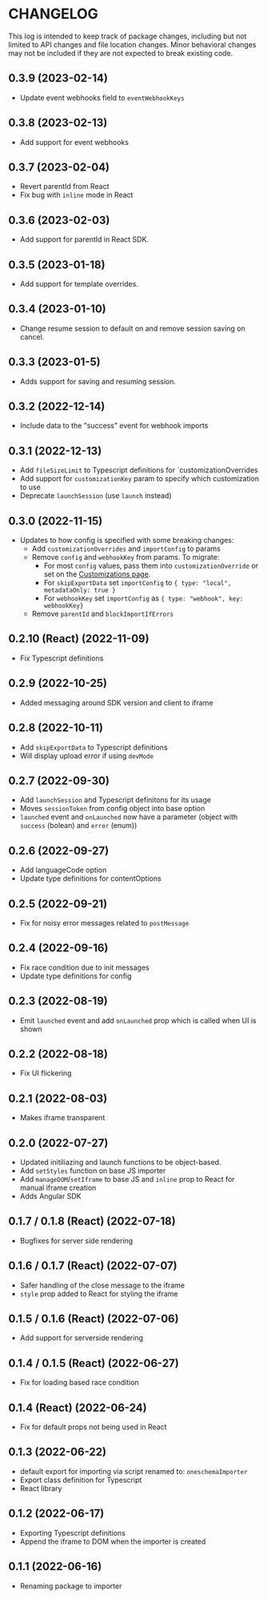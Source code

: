 # CHANGELOG

This log is intended to keep track of package changes, including
but not limited to API changes and file location changes. Minor behavioral
changes may not be included if they are not expected to break existing code.

## 0.3.9 (2023-02-14)

- Update event webhooks field to `eventWebhookKeys`

## 0.3.8 (2023-02-13)

- Add support for event webhooks

## 0.3.7 (2023-02-04)

- Revert parentId from React
- Fix bug with `inline` mode in React

## 0.3.6 (2023-02-03)

- Add support for parentId in React SDK.

## 0.3.5 (2023-01-18)

- Add support for template overrides.

## 0.3.4 (2023-01-10)

- Change resume session to default on and remove session saving on cancel.

## 0.3.3 (2023-01-5)

- Adds support for saving and resuming session.

## 0.3.2 (2022-12-14)

- Include data to the "success" event for webhook imports

## 0.3.1 (2022-12-13)

- Add `fileSizeLimit` to Typescript definitions for `customizationOverrides
- Add support for `customizationKey` param to specify which customization to use
- Deprecate `launchSession` (use `launch` instead)

## 0.3.0 (2022-11-15)

- Updates to how config is specified with some breaking changes:
  - Add `customizationOverrides` and `importConfig` to params
  - Remove `config` and `webhookKey` from params. To migrate:
    - For most `config` values, pass them into `customizationOverride` or set on the [Customizations page](https://app.oneschema.co/customizations).
    - For `skipExportData` set `importConfig` to `{ type: "local", metadataOnly: true }`
    - For `webhookKey` set `importConfig` as `{ type: "webhook", key: webhookKey}`
  - Remove `parentId` and `blockImportIfErrors`

## 0.2.10 (React) (2022-11-09)

- Fix Typescript definitions

## 0.2.9 (2022-10-25)

- Added messaging around SDK version and client to iframe

## 0.2.8 (2022-10-11)

- Add `skipExportData` to Typescript definitions
- Will display upload error if using `devMode`

## 0.2.7 (2022-09-30)

- Add `launchSession` and Typescript definitons for its usage
- Moves `sessionToken` from config object into base option
- `launched` event and `onLaunched` now have a parameter (object with `success` (bolean) and `error` (enum))

## 0.2.6 (2022-09-27)

- Add languageCode option
- Update type definitions for contentOptions

## 0.2.5 (2022-09-21)

- Fix for noisy error messages related to `postMessage`

## 0.2.4 (2022-09-16)

- Fix race condition due to init messages
- Update type definitions for config

## 0.2.3 (2022-08-19)

- Emit `launched` event and add `onLaunched` prop which is called when UI is shown

## 0.2.2 (2022-08-18)

- Fix UI flickering

## 0.2.1 (2022-08-03)

- Makes iframe transparent

## 0.2.0 (2022-07-27)

- Updated initiliazing and launch functions to be object-based.
- Add `setStyles` function on base JS importer
- Add `manageDOM`/`setIframe` to base JS and `inline` prop to React for manual iframe creation
- Adds Angular SDK

## 0.1.7 / 0.1.8 (React) (2022-07-18)

- Bugfixes for server side rendering

## 0.1.6 / 0.1.7 (React) (2022-07-07)

- Safer handling of the close message to the iframe
- `style` prop added to React for styling the iframe

## 0.1.5 / 0.1.6 (React) (2022-07-06)

- Add support for serverside rendering

## 0.1.4 / 0.1.5 (React) (2022-06-27)

- Fix for loading based race condition

## 0.1.4 (React) (2022-06-24)

- Fix for default props not being used in React

## 0.1.3 (2022-06-22)

- default export for importing via script renamed to: `oneschemaImporter`
- Export class definition for Typescript
- React library

## 0.1.2 (2022-06-17)

- Exporting Typescript definitions
- Append the iframe to DOM when the importer is created

## 0.1.1 (2022-06-16)

- Renaming package to importer
